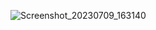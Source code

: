 ![Screenshot_20230709_163140](https://github.com/ShantanuAhuja/QuizGame/assets/82901646/99f04d2f-7d12-443f-8d57-10fb3c53e976|width=10%|height=10)


